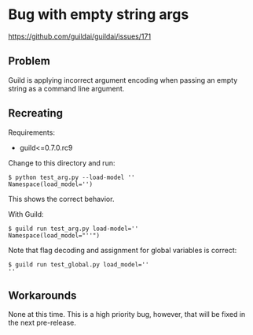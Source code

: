 # Bug with empty string args

https://github.com/guildai/guildai/issues/171

## Problem

Guild is applying incorrect argument encoding when passing an empty
string as a command line argument.

## Recreating

Requirements:

- guild<=0.7.0.rc9

Change to this directory and run:

    $ python test_arg.py --load-model ''
    Namespace(load_model='')

This shows the correct behavior.

With Guild:

    $ guild run test_arg.py load-model=''
    Namespace(load_model="''")

Note that flag decoding and assignment for global variables is
correct:

    $ guild run test_global.py load_model=''
    ''

## Workarounds

None at this time. This is a high priority bug, however, that will be
fixed in the next pre-release.
